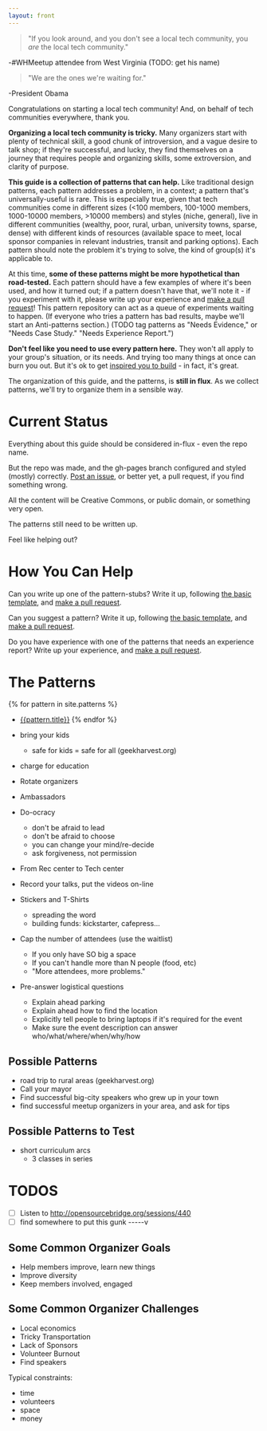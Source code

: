 ```yaml
---
layout: front
---
```


> "If you look around, and you don't see a local tech community, you *are* the local tech community."

-#WHMeetup attendee from West Virginia (TODO: get his name)

> "We are the ones we're waiting for."

-President Obama

Congratulations on starting a local tech community! And, on behalf of tech communities everywhere, thank you.

**Organizing a local tech community is tricky.** Many organizers start with plenty of technical skill, a good chunk of introversion, and a vague desire to talk shop; if they're successful, and lucky, they find themselves on a journey that requires people and organizing skills, some extroversion, and clarity of purpose.

**This guide is a collection of patterns that can help.** Like traditional design patterns, each pattern addresses a problem, in a context; a pattern that's universally-useful is rare. This is especially true, given that tech communities come in different sizes (<100 members, 100-1000 members, 1000-10000 members, >10000 members) and styles (niche, general), live in different communities (wealthy, poor, rural, urban, university towns, sparse, dense) with different kinds of resources (available space to meet, local sponsor companies in relevant industries, transit and parking options). Each pattern should note the problem it's trying to solve, the kind of group(s) it's applicable to.

At this time, **some of these patterns might be more hypothetical than road-tested.** Each pattern should have a few examples of where it's been used, and how it turned out; if a pattern doesn't have that, we'll note it - if you experiment with it, please write up your experience and [make a pull request](https://github.com/newhavenio/tech-group-patterns)! This pattern repository can act as a queue of experiments waiting to happen. (If everyone who tries a pattern has bad results, maybe we'll start an Anti-patterns section.) (TODO tag patterns as "Needs Evidence," or "Needs Case Study." "Needs Experience Report.")

**Don't feel like you need to use every pattern here.** They won't all apply to your group's situation, or its needs. And trying too many things at once can burn you out. But it's ok to get [inspired you to build](http://randsinrepose.com/archives/the-forums/) - in fact, it's great.

The organization of this guide, and the patterns, is **still in flux**. As we collect patterns, we'll try to organize them in a sensible way.

# Current Status

Everything about this guide should be considered in-flux - even the repo name.

But the repo was made, and the gh-pages branch configured and styled (mostly) correctly. [Post an issue](https://github.com/newhavenio/tech-group-patterns/issues), or better yet, a pull request, if you find something wrong.

All the content will be Creative Commons, or public domain, or something very open.

The patterns still need to be written up.

Feel like helping out?

# How You Can Help

Can you write up one of the pattern-stubs? Write it up, following [the basic template]({{site.baseurl}}/pattern-template.html), and [make a pull request](https://github.com/newhavenio/tech-group-patterns).

Can you suggest a pattern? Write it up, following [the basic template]({{site.baseurl}}/pattern-template.html), and [make a pull request](https://github.com/newhavenio/tech-group-patterns).

Do you have experience with one of the patterns that needs an experience report? Write up your experience, and [make a pull request](https://github.com/newhavenio/tech-group-patterns).

# The Patterns

{% for pattern in site.patterns %}
 * [{{pattern.title}}]({{site.baseurl}}{{pattern.url}}) {% endfor %}


* bring your kids
  * safe for kids = safe for all (geekharvest.org)
* charge for education
* Rotate organizers
* Ambassadors
* Do-ocracy
  * don't be afraid to lead
  * don't be afraid to choose
  * you can change your mind/re-decide
  * ask forgiveness, not permission
* From Rec center to Tech center
* Record your talks, put the videos on-line
* Stickers and T-Shirts
  * spreading the word
  * building funds: kickstarter, cafepress...
* Cap the number of attendees (use the waitlist)
  * If you only have SO big a space
  * If you can't handle more than N people (food, etc)
  * "More attendees, more problems."
* Pre-answer logistical questions
  * Explain ahead parking
  * Explain ahead how to find the location
  * Explicitly tell people to bring laptops if it's required for the event
  * Make sure the event description can answer who/what/where/when/why/how

## Possible Patterns

* road trip to rural areas (geekharvest.org)
* Call your mayor
* Find successful big-city speakers who grew up in your town
* find successful meetup organizers in your area, and ask for tips

## Possible Patterns to Test

* short curriculum arcs
  * 3 classes in series



# TODOS

* [ ] Listen to http://opensourcebridge.org/sessions/440
* [ ] find somewhere to put this gunk -----v

## Some Common Organizer Goals

* Help members improve, learn new things
* Improve diversity
* Keep members involved, engaged

## Some Common Organizer Challenges

* Local economics
* Tricky Transportation
* Lack of Sponsors
* Volunteer Burnout
* Find speakers

Typical constraints:

* time
* volunteers
* space
* money

